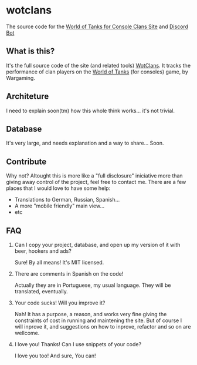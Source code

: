 # wotclans
The source code for the [World of Tanks for Console Clans Site](https://wotclans.com.br/) and [Discord Bot](https://wotclans.com.br/DiscordBot)

## What is this?

It's the full source code of the site (and related tools) [WotClans](https://wotclans.com.br/). It tracks the performance of clan players on the
[World of Tanks](https://console.worldoftanks.com/) (for consoles) game, by Wargaming.

## Architeture

I need to explain soon(tm) how this whole think works... it's not trivial.

## Database

It's very large, and needs explanation and a way to share... Soon.

## Contribute

Why not? Altought this is more like a "full disclosure" iniciative more than giving away control of the project, feel free to contact me. There are a few places
that I would love to have some help:

* Translations to German, Russian, Spanish...
* A more "mobile friendly" main view...
* etc

## FAQ

1) Can I copy your project, database, and open up my version of it with beer, hookers and ads?

   Sure! By all means! It's MIT licensed.

2) There are comments in Spanish on the code!

   Actually they are in Portuguese, my usual language. They will be translated, eventually.

3) Your code sucks! Will you improve it?

   Nah! It has a purpose, a reason, and works very fine giving the constraints of cost in running and maintening the site. But of course I will inprove it, and suggestions
   on how to inprove, refactor and so on are wellcome.

4) I love you! Thanks! Can I use snippets of your code?

   I love you too! And sure, You can!

